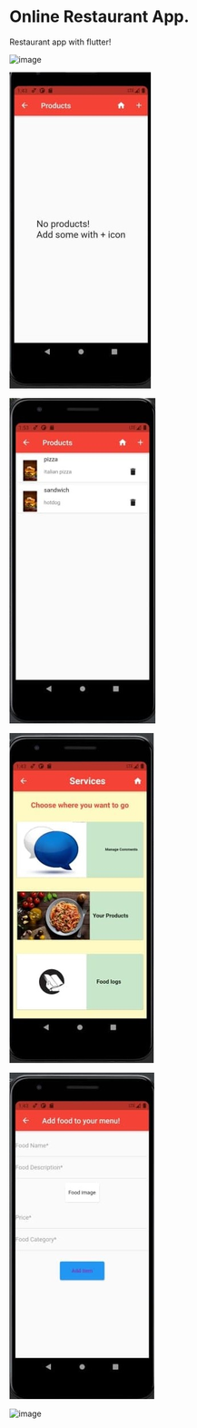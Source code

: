 # Online Restaurant App.

Restaurant app with flutter! 


![image](https://user-images.githubusercontent.com/80782009/123617557-9e36af80-d81c-11eb-83b9-e60c944d45d3.png)


![image](https://github.com/mohamadfh/restaurant_app/blob/main/Products1.jpg?raw=true)


![image](https://github.com/mohamadfh/restaurant_app/blob/main/Product2.jpg?raw=true)


![image](https://github.com/mohamadfh/restaurant_app/blob/main/Services.jpg?raw=true)


![image](https://github.com/mohamadfh/restaurant_app/blob/main/AddItem.jpg?raw=true)


![image]()
